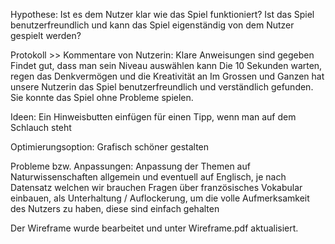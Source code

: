 Hypothese: Ist es dem Nutzer klar wie das Spiel funktioniert? Ist das Spiel benutzerfreundlich und kann das Spiel eigenständig von dem Nutzer gespielt werden?

Protokoll >> Kommentare von Nutzerin: Klare Anweisungen sind gegeben Findet gut, dass man sein Niveau auswählen kann Die 10 Sekunden warten, regen das Denkvermögen und die Kreativität an Im Grossen und Ganzen hat unsere Nutzerin das Spiel benutzerfreundlich und verständlich gefunden. Sie konnte das Spiel ohne Probleme spielen.

Ideen: Ein Hinweisbutten einfügen für einen Tipp, wenn man auf dem Schlauch steht

Optimierungsoption: Grafisch schöner gestalten

Probleme bzw. Anpassungen: Anpassung der Themen auf Naturwissenschaften allgemein und eventuell auf Englisch, je nach Datensatz welchen wir brauchen Fragen über französisches Vokabular einbauen, als Unterhaltung / Auflockerung, um die volle Aufmerksamkeit des Nutzers zu haben, diese sind einfach gehalten

Der Wireframe wurde bearbeitet und unter Wireframe.pdf aktualisiert.
